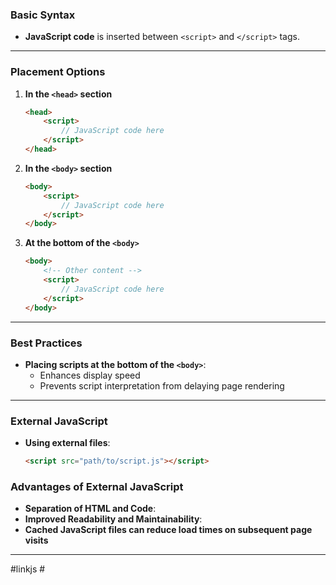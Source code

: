 ### **Basic Syntax**
- **JavaScript code** is inserted between `<script>` and `</script>` tags.
--- 
### **Placement Options**
1. **In the `<head>` section**
   ```html
   <head>
       <script>
           // JavaScript code here
       </script>
   </head>
   ```
2. **In the `<body>` section**
   ```html
   <body>
       <script>
           // JavaScript code here
       </script>
   </body>
   ```
3. **At the bottom of the `<body>`**
   ```html
   <body>
       <!-- Other content -->
       <script>
           // JavaScript code here
       </script>
   </body>
   ```
---
### Best Practices
- **Placing scripts at the bottom of the `<body>`**:
  - Enhances display speed
  - Prevents script interpretation from delaying page rendering
---
### External JavaScript
- **Using external files**:
  ```html
  <script src="path/to/script.js"></script>
  ```
### Advantages of External JavaScript
- **Separation of HTML and Code**:
- **Improved Readability and Maintainability**:
- **Cached JavaScript files can reduce load times on subsequent page visits**
---


#linkjs #